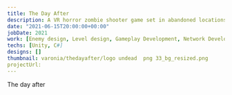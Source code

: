 ```yaml
---
title: The Day After
description: A VR horror zombie shooter game set in abandoned locations 
date: "2021-06-15T20:00:00+00:00"
jobDate: 2021
work: [Enemy design, Level design, Gameplay Development, Network Development]
techs: [Unity, C#]
designs: []
thumbnail: varonia/thedayafter/logo undead  png 33_bg_resized.png
projectUrl: 
---
```



The day after
